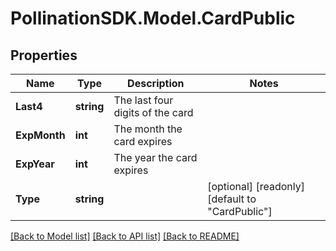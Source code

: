 
# PollinationSDK.Model.CardPublic

## Properties

Name | Type | Description | Notes
------------ | ------------- | ------------- | -------------
**Last4** | **string** | The last four digits of the card | 
**ExpMonth** | **int** | The month the card expires | 
**ExpYear** | **int** | The year the card expires | 
**Type** | **string** |  | [optional] [readonly] [default to "CardPublic"]

[[Back to Model list]](../README.md#documentation-for-models)
[[Back to API list]](../README.md#documentation-for-api-endpoints)
[[Back to README]](../README.md)

